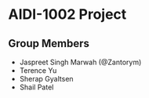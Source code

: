 # AIDI-1002 Project

## Group Members
- Jaspreet Singh Marwah (@Zantorym)
- Terence Yu
- Sherap Gyaltsen
- Shail Patel
